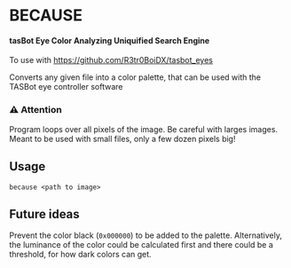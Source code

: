 # BECAUSE
#### tasBot Eye Color Analyzing Uniquified Search Engine

To use with https://github.com/R3tr0BoiDX/tasbot_eyes

Converts any given file into a color palette, that can be used with the TASBot eye controller software

### ⚠️ Attention
Program loops over all pixels of the image. Be careful with larges images. Meant to be used with small files, only a few dozen pixels big!

## Usage
`because <path to image>`

## Future ideas
Prevent the color black (`0x000000`) to be added to the palette. Alternatively, the luminance of the color could be calculated first and there could be a threshold, for how dark colors can get.
